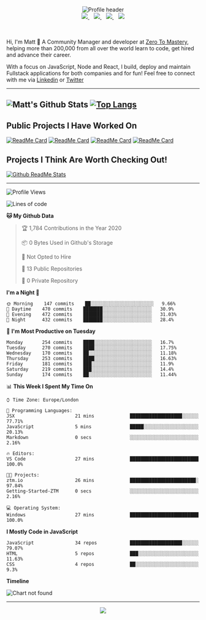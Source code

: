 <div align="center">
    <img src="https://github.com/MattCSmith/MattCSmith/raw/master/assets/githubImage.png" alt="Profile header" />
    <div>
        <a href="https://www.linkedin.com/in/matt-c-smith/">
            <img src="https://img.shields.io/badge/linkedin-connect-%230077B5.svg?&style=for-the-badge&logo=linkedin" />
        </a>&nbsp;&nbsp;
        <a href="https://dev.to/mattcsmith">
            <img src="https://img.shields.io/badge/dev.to-follow-%230A0A0A.svg?&style=for-the-badge&logo=dev.to" />
        </a>&nbsp;&nbsp;
        <a href="https://twitter/MattCSmith_">
            <img src="https://img.shields.io/badge/twitter-follow-%231DA1F2.svg?&style=for-the-badge&logo=twitter" />
        </a>&nbsp;&nbsp;
        <a href="https://www.youtube.com/channel/UCQnCh_U9PeXh_7FaxUB7Lsg">
            <img src="https://img.shields.io/badge/youtube-subscribe-%23FF0000.svg?&style=for-the-badge&logo=youtube" />
        </a>
    </div>
</div>
<br/><br/>

Hi, I'm Matt 👋
A Community Manager and developer at [Zero To Mastery](https://zerotomastery.io/?utm_source=mcs_gh), helping more than 200,000 from all over the world learn to code, get hired and advance their career.

With a focus on JavaScript, Node and React, I build, deploy and maintain Fullstack applications for both companies and for fun!
Feel free to connect with me via [Linkedin](https://www.linkedin.com/in/matt-c-smith/) or [Twitter](https://twitter/MattCSmith_)

---

![Matt's Github Stats](https://github-readme-stats.vercel.app/api?username=mattcsmith&count_private=true&show_icons=true)
[![Top Langs](https://github-readme-stats.vercel.app/api/top-langs/?username=mattcsmith)](https://github.com/mattcsmith)
---

## Public Projects I Have Worked On

[![ReadMe Card](https://github-readme-stats.vercel.app/api/pin/?username=mattcsmith&repo=full-stack-trends)](https://www.fullstacktrends.com/)
[![ReadMe Card](https://github-readme-stats.vercel.app/api/pin/?username=mattcsmith&repo=zeroBot-legacy)](https://github.com/MattCSmith/zeroBot-Legacy)
[![ReadMe Card](https://github-readme-stats.vercel.app/api/pin/?username=mattcsmith&repo=dev-resources-frontend)](https://github.com/MattCSmith/dev-resources-frontend)
[![ReadMe Card](https://github-readme-stats.vercel.app/api/pin/?username=zerodevs&repo=advent-website)](aoc.zerotomastery.io)



## Projects I Think Are Worth Checking Out!
[![Github ReadMe Stats](https://github-readme-stats.vercel.app/api/pin/?username=anuraghazra&repo=github-readme-stats)](https://github.com/anuraghazra/github-readme-stats)

---
<!--START_SECTION:waka-->
![Profile Views](http://img.shields.io/badge/Profile%20Views-44-blue)

![Lines of code](https://img.shields.io/badge/From%20Hello%20World%20I%27ve%20Written-8.6%20million%20lines%20of%20code-blue)

**🐱 My Github Data** 

> 🏆 1,784 Contributions in the Year 2020
 > 
> 📦 0 Bytes Used in Github's Storage 
 > 
> 🚫 Not Opted to Hire
 > 
> 📜 13 Public Repositories
 > 
> 🔑 0 Private Repository 
 > 
**I'm a Night 🦉** 

```text
🌞 Morning    147 commits    ██░░░░░░░░░░░░░░░░░░░░░░░   9.66% 
🌆 Daytime    470 commits    ███████░░░░░░░░░░░░░░░░░░   30.9% 
🌃 Evening    472 commits    ███████░░░░░░░░░░░░░░░░░░   31.03% 
🌙 Night      432 commits    ███████░░░░░░░░░░░░░░░░░░   28.4%

```
📅 **I'm Most Productive on Tuesday** 

```text
Monday       254 commits    ████░░░░░░░░░░░░░░░░░░░░░   16.7% 
Tuesday      270 commits    ████░░░░░░░░░░░░░░░░░░░░░   17.75% 
Wednesday    170 commits    ██░░░░░░░░░░░░░░░░░░░░░░░   11.18% 
Thursday     253 commits    ████░░░░░░░░░░░░░░░░░░░░░   16.63% 
Friday       181 commits    ███░░░░░░░░░░░░░░░░░░░░░░   11.9% 
Saturday     219 commits    ███░░░░░░░░░░░░░░░░░░░░░░   14.4% 
Sunday       174 commits    ██░░░░░░░░░░░░░░░░░░░░░░░   11.44%

```


📊 **This Week I Spent My Time On** 

```text
⌚︎ Time Zone: Europe/London

💬 Programming Languages: 
JSX                      21 mins             ███████████████████░░░░░░   77.71% 
JavaScript               5 mins              █████░░░░░░░░░░░░░░░░░░░░   20.13% 
Markdown                 0 secs              ░░░░░░░░░░░░░░░░░░░░░░░░░   2.16%

🔥 Editors: 
VS Code                  27 mins             █████████████████████████   100.0%

🐱‍💻 Projects: 
ztm.io                   26 mins             ████████████████████████░   97.84% 
Getting-Started-ZTM      0 secs              ░░░░░░░░░░░░░░░░░░░░░░░░░   2.16%

💻 Operating System: 
Windows                  27 mins             █████████████████████████   100.0%

```

**I Mostly Code in JavaScript** 

```text
JavaScript               34 repos            ███████████████████░░░░░░   79.07% 
HTML                     5 repos             ███░░░░░░░░░░░░░░░░░░░░░░   11.63% 
CSS                      4 repos             ██░░░░░░░░░░░░░░░░░░░░░░░   9.3%

```


**Timeline**

![Chart not found](https://github.com/MattCSmith/MattCSmith/blob/master/charts/bar_graph.png) 


<!--END_SECTION:waka-->

---
<p align='center'>
    <img src="https://visitor-badge.glitch.me/badge?page_id=mattcsmith.github-readme0123" />
</p>
